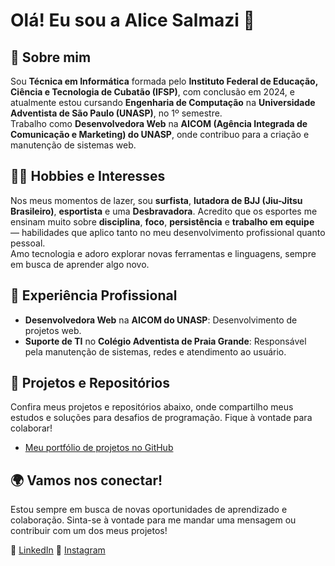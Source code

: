 # Olá! Eu sou a **Alice Salmazi** 👋

## 🌱 Sobre mim

Sou **Técnica em Informática** formada pelo **Instituto Federal de Educação, Ciência e Tecnologia de Cubatão (IFSP)**, com conclusão em 2024, e atualmente estou cursando **Engenharia de Computação** na **Universidade Adventista de São Paulo (UNASP)**, no 1º semestre.  
Trabalho como **Desenvolvedora Web** na **AICOM (Agência Integrada de Comunicação e Marketing) do UNASP**, onde contribuo para a criação e manutenção de sistemas web.

## 🏄‍♀️ Hobbies e Interesses

Nos meus momentos de lazer, sou **surfista**, **lutadora de BJJ (Jiu-Jitsu Brasileiro)**, **esportista** e uma **Desbravadora**. Acredito que os esportes me ensinam muito sobre **disciplina**, **foco**, **persistência** e **trabalho em equipe** — habilidades que aplico tanto no meu desenvolvimento profissional quanto pessoal.  
Amo tecnologia e adoro explorar novas ferramentas e linguagens, sempre em busca de aprender algo novo.

## 💼 Experiência Profissional

- **Desenvolvedora Web** na **AICOM do UNASP**: Desenvolvimento de projetos web.
- **Suporte de TI** no **Colégio Adventista de Praia Grande**: Responsável pela manutenção de sistemas, redes e atendimento ao usuário.

## 📂 Projetos e Repositórios

Confira meus projetos e repositórios abaixo, onde compartilho meus estudos e soluções para desafios de programação. Fique à vontade para colaborar!  
- [Meu portfólio de projetos no GitHub](https://github.com/alicesalmazi/)

## 🌍 Vamos nos conectar!

Estou sempre em busca de novas oportunidades de aprendizado e colaboração.
Sinta-se à vontade para me mandar uma mensagem ou contribuir com um dos meus projetos!

🔗 [LinkedIn](https://www.linkedin.com/in/alice-salmazi-3888b9256?utm_source=share&utm_campaign=share_via&utm_content=profile&utm_medium=android_app)
🔗 [Instagram](https://www.instagram.com/alicesalmazi?igsh=MTQ1NXFmZjd3dWptcQ==)
